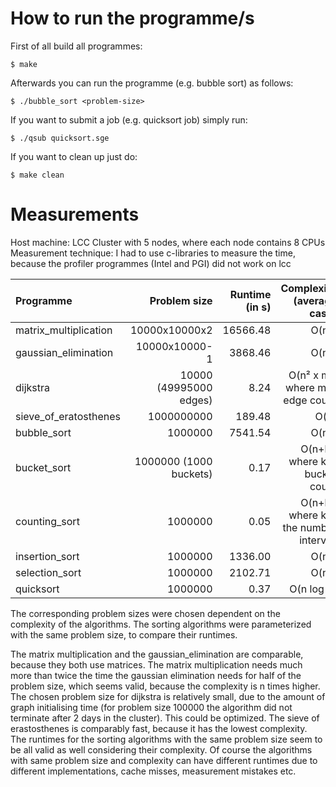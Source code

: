 How to run the programme/s
==========================

First of all build all programmes:

    $ make
    
Afterwards you can run the programme (e.g. bubble sort) as follows:

    $ ./bubble_sort <problem-size>
    
If you want to submit a job (e.g. quicksort job) simply run:

    $ ./qsub quicksort.sge
    
If you want to clean up just do:

    $ make clean
    
Measurements
============

Host machine: LCC Cluster with 5 nodes, where each node contains 8 CPUs
Measurement technique: I had to use c-libraries to measure the time, because the profiler programmes (Intel and PGI) did not work on lcc

Programme             | Problem size           | Runtime (in s) | Complexity (average case)
:---------------------|-----------------------:|---------------:|---------------------------------------:
matrix_multiplication | 10000x10000x2          | 16566.48       | O(n³)
gaussian_elimination  | 10000x10000-1          | 3868.46        | O(n²)
dijkstra              | 10000 (49995000 edges) | 8.24           | O(n² x m), where m is edge count
sieve_of_eratosthenes | 1000000000             | 189.48         | O(n)
bubble_sort           | 1000000                | 7541.54        | O(n²)
bucket_sort           | 1000000 (1000 buckets) | 0.17           | O(n+k), where k is bucket count
counting_sort         | 1000000                | 0.05           | O(n+k), where k is the number intervall
insertion_sort        | 1000000                | 1336.00        | O(n²)
selection_sort        | 1000000                | 2102.71        | O(n²)
quicksort             | 1000000                | 0.37           | O(n log n)

The corresponding problem sizes were chosen dependent on the complexity of the algorithms. The sorting algorithms were parameterized with the same problem size, to compare their runtimes.

The matrix multiplication and the gaussian_elimination are comparable, because they both use matrices. The matrix multiplication needs much more than twice the time the gaussian elimination needs for half of the problem size, which seems valid, because the complexity is n times higher. The chosen problem size for dijkstra is relatively small, due to the amount of graph initialising time (for problem size 100000 the algorithm did not terminate after 2 days in the cluster). This could be optimized. The sieve of erastosthenes is comparably fast, because it has the lowest complexity. The runtimes for the sorting algorithms with the same problem size seem to be all valid as well considering their complexity. Of course the algorithms with same problem size and complexity can have different runtimes due to different implementations, cache misses, measurement mistakes etc.